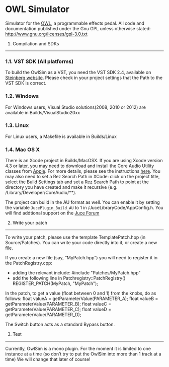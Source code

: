 # OWL Simulator #

Simulator for the [OWL](http://hoxtonowl.com/), a programmable effects pedal. All code and documentation published under the Gnu GPL unless otherwise stated: http://www.gnu.org/licenses/gpl-3.0.txt


1. Compilation and SDKs
-----------------------

### 1.1. VST SDK (All platforms)
To build the OwlSim as a VST, you need the VST SDK 2.4, available on [Steinberg website](http://www.steinberg.net/en/company/developer.html).
Please check in your project settings that the Path to the VST SDK is correct.

### 1.2. Windows 
For Windows users, Visual Studio solutions(2008, 2010 or 2012) are available in Builds/VisualStudio20xx

### 1.3. Linux
For Linux users, a Makefile is available in Builds/Linux

### 1.4. Mac OS X
There is an Xcode project in Builds/MacOSX.
If you are using Xcode version 4.3 or later, you may need to download and install the Core Audio Utility classes from [Apple](https://developer.apple.com/library/mac/#samplecode/CoreAudioUtilityClasses/Introduction/Intro.html). For more details, please see the instructions [here](http://rawmaterialsoftware.com/viewtopic.php?f=8&t=9546&p=56679#p56677).
You may also need to set a Rez Search Path in XCode: click on the project title, select the Build Settings tab and set a Rez Search Path to point at the directory you have created and make it recursive (e.g. /Library/Developer/CoreAudio/**).

The project can build in the AU format as well. You can enable it by setting the variable `JucePlugin_Build_AU` to 1 in /JuceLibraryCode/AppConfig.h.
You will find addtional support on the [Juce Forum](http://rawmaterialsoftware.com/juce.php)


2. Write your patch
-------------------

To write your patch, please use the template TemplatePatch.hpp (in Source/Patches).
You can write your code directly into it, or create a new file.

If you create a new file (say, “MyPatch.hpp”) you will need to register it in the PatchRegistry.cpp: 
- adding the relevant include: 
  #include "Patches/MyPatch.hpp"
- add the following line in Patchregistry::PatchRegistry()
  REGISTER_PATCH(MyPatch, "MyPatch");

In the patch, to get a value (float between 0 and 1) from the knobs, do as follows: 
	float valueA = getParameterValue(PARAMETER_A);
	float valueB = getParameterValue(PARAMETER_B);
	float valueC = getParameterValue(PARAMETER_C);
	float valueD = getParameterValue(PARAMETER_D);

The Switch button acts as a standard Bypass button.


3. Test 
-------

Currently, OwlSim is a mono plugin. For the moment it is limited to one instance at a time (so don’t try to put the OwlSim into more than 1 track at a time)
We will change that later of course!

